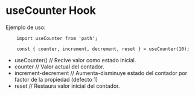# useCounter Hook

Ejemplo de uso:

```
    import useCounter from 'path';

    const { counter, increment, decrement, reset } = useCounter(10);
```

- useCounter()         // Recive valor como estado inicial.
- counter              // Valor actual del contador.
- increment-decrement  // Aumenta-disminuye estado del contador por factor de la propiedad (defecto 1)
- reset                // Restaura valor inicial del contador.